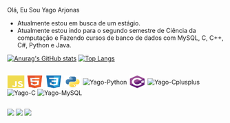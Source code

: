 Olá, Eu Sou Yago Arjonas

- Atualmente estou em busca de um estágio.
- Atualmente estou indo para o segundo semestre de Ciência da computação e Fazendo cursos de banco de dados com MySQL, C, C++, C#, Python e Java.

[![Anurag's GitHub stats](https://github-readme-stats.vercel.app/api?username=YagoArjonas)](https://github.com/YagoArjonas/github-readme-stats)
[![Top Langs](https://github-readme-stats.vercel.app/api/top-langs/?username=YagoArjonas)](https://github.com/YagoArjonas/github-readme-stats)

<div style="display: inline_block"><br>
  <img align="center" alt="Yago-Js" height="30" width="40" src="https://raw.githubusercontent.com/devicons/devicon/master/icons/javascript/javascript-plain.svg">
  <img align="center" alt="Yago-HTML" height="30" width="40" src="https://raw.githubusercontent.com/devicons/devicon/master/icons/html5/html5-original.svg">
  <img align="center" alt="Yago-CSS" height="30" width="40" src="https://raw.githubusercontent.com/devicons/devicon/master/icons/css3/css3-original.svg">
  <img align="center" alt="Yago-Python" height="30" width="40" src="https://raw.githubusercontent.com/devicons/devicon/master/icons/python/python-original.svg">
  <img align="center" alt="Yago-Python" height="30" width="40" src="https://cdn.jsdelivr.net/gh/devicons/devicon@latest/icons/java/java-original-wordmark.svg">       
  <img align="center" alt="Yago-Csharp" height="30" width="40" src="https://raw.githubusercontent.com/devicons/devicon/master/icons/csharp/csharp-original.svg">
  <img align="center" alt="Yago-Cplusplus" height="30" width="40" src="https://cdn.jsdelivr.net/gh/devicons/devicon@latest/icons/cplusplus/cplusplus-original.svg">
  <img align="center" alt="Yago-C" height="30" width="40" src="https://cdn.jsdelivr.net/gh/devicons/devicon@latest/icons/c/c-original.svg">       
  <img align="center" alt="Yago-MySQL" height="30" width="40" src="https://cdn.jsdelivr.net/gh/devicons/devicon@latest/icons/mysql/mysql-original-wordmark.svg">         
</div>
 
 ##

 <div> 
  <a href="https://www.instagram.com/arjonas04_/?hl=pt" target="_blank"><img src="https://img.shields.io/badge/-Instagram-%23E4405F?style=for-the-badge&logo=instagram&logoColor=white" target="_blank"></a>
  <a href = "mailto:yago.arj@gmail.com"><img src="https://img.shields.io/badge/-Gmail-%23333?style=for-the-badge&logo=gmail&logoColor=white" target="_blank"></a>
  <a href="https://www.linkedin.com/in/yago-alexandre-queiroz-arjonas-7b1968218/?trk=opento_sprofile_topcard" target="_blank"><img src="https://img.shields.io/badge/-LinkedIn-%230077B5?style=for-the-badge&logo=linkedin&logoColor=white" target="_blank"></a> 
</div>
